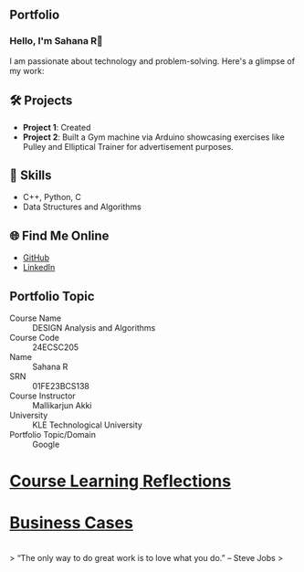 ## Portfolio

### Hello, I'm Sahana R👋

I am passionate about technology and problem-solving. Here's a glimpse of my work:

## 🛠️ Projects
- **Project 1**: Created 
- **Project 2**: Built a Gym machine via Arduino showcasing exercises like Pulley and Elliptical Trainer for advertisement purposes.

## 🚀 Skills
- C++, Python, C
- Data Structures and Algorithms

## 🌐 Find Me Online
- [GitHub](https://github.com/Sahana8866)
- [LinkedIn](https://www.linkedin.com/in/sahana-r-3a8bb4296/)

## Portfolio Topic

<dl>
<dt>Course Name </dt>
<dd>DESIGN Analysis and Algorithms</dd>
<dt>Course Code</dt>
<dd>24ECSC205</dd>
<dt>Name</dt>
<dd>Sahana R</dd>
<dt>SRN</dt>
<dd>01FE23BCS138</dd>
<dt>Course Instructor</dt>
<dd>Mallikarjun Akki</dd>
<dt>University</dt>
<dd>KLE Technological University</dd>
<dt>Portfolio Topic/Domain</dt>
<dd>Google</dd>
</dl>

# [**Course Learning Reflections**](clr.md)

# [**Business Cases**](bc.md)

<br> 
> “The only way to do great work is to love what you do.” – Steve Jobs
>
